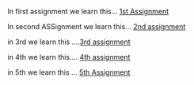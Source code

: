 In first assignment we learn this...
[1st Assignment](https://github.com/Aimon-Rana-Jihad/Aimon-Rana-Jihad/commit/34e2787ae423536fc648515b941148667f71733e)

In second ASSignment we learn this...
[2nd assignment](https://github.com/Aimon-Rana-Jihad/Aimon-Rana-Jihad/commit/9c98965199781acb7aa61d9ed274cd56ad713849)

in 3rd we learn this ....[3rd assignment](https://github.com/Aimon-Rana-Jihad/Aimon-Rana-Jihad/commit/0a4a3f5052b179bfad73a1cf43a038fb97cca694)

in 4th we learn this....
[4th assignment](https://github.com/Aimon-Rana-Jihad/Aimon-Rana-Jihad/commit/0a4a3f5052b179bfad73a1cf43a038fb97cca694#diff-e81991172af6bd450768e0f5122bdf756706675e732c820264450e26403af1ef)

in 5th we learn this ...
[5th Assignment](https://github.com/Aimon-Rana-Jihad/Aimon-Rana-Jihad/commit/0a4a3f5052b179bfad73a1cf43a038fb97cca694#diff-7d511c8917359bdc1c1486e907476f4ea2937fdc0b6e894afe47ebd669584e5e)
